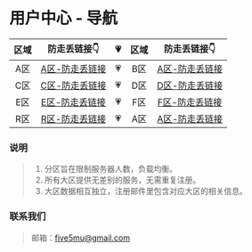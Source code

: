 # 用户中心 - 导航

| 区域 | 防走丢链接👇 | 💗 | 区域 | 防走丢链接👇 |
| :----: | :----: | :----: | :----: | :----: |
| A区 | [A区-防走丢链接](https://github.com/five5mu/shadowsocks/blob/a/a.md) | 💗 | B区 | [A区-防走丢链接](https://github.com/five5mu/shadowsocks/blob/a/a.md) | 
| C区 | [C区-防走丢链接](https://github.com/five5mu/shadowsocks/blob/c/c.md) | 💗 | D区 | [D区-防走丢链接](https://github.com/five5mu/shadowsocks/blob/d/d.md) | 
| E区 | [E区-防走丢链接](https://github.com/five5mu/shadowsocks/blob/e/e.md) | 💗 | F区 | [F区-防走丢链接](https://github.com/five5mu/shadowsocks/blob/f/f.md) | 
| R区 | [R区-防走丢链接](https://github.com/five5mu/shadowsocks/blob/r/r.md) | 💗 | A区 | [A区-防走丢链接](https://github.com/five5mu/shadowsocks/blob/a/a.md) | 

### 说明

> 1. 分区旨在限制服务器人数，负载均衡。
> 2. 所有大区提供无差别的服务，无需重复注册。
> 3. 大区数据相互独立，注册邮件里包含对应大区的相关信息。

### 联系我们

> 邮箱：five5mu@gmail.com
